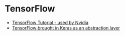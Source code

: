 # TensorFlow

* [TensorFlow Tutorial - used by Nvidia](https://github.com/alrojo/tensorflow-tutorial)
* [TensorFlow brought in Keras as an abstraction layer](http://www.fast.ai/2017/01/03/keras/)